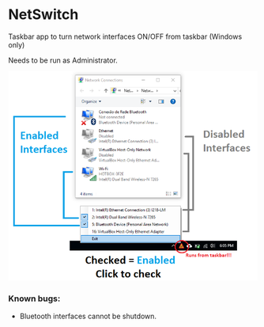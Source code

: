 # NetSwitch
Taskbar app to turn network interfaces ON/OFF from taskbar (Windows only)

Needs to be run as Administrator.

![ScreenShot](screenshot.png)

### Known bugs:
 * Bluetooth interfaces cannot be shutdown.
